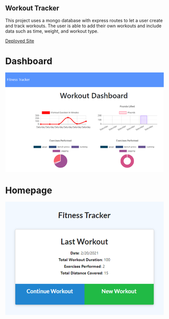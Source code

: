 ## Workout Tracker

This project uses a mongo database with express routes to let a user create and track workouts. The user is able to add their own workouts and include data such as time, weight, and workout type. 

[Deployed Site]("https://intense-everglades-64620.herokuapp.com/stats")


# Dashboard
![charts](public/assets/charts.png)

# Homepage
![data](public/assets/data.png)